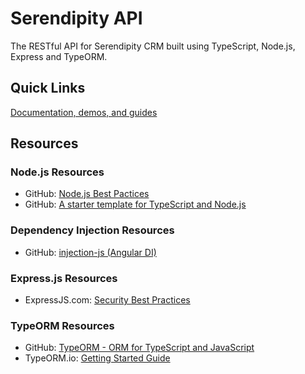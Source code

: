 # Serendipity API

The RESTful API for Serendipity CRM built using TypeScript, Node.js, Express and TypeORM.

## Quick Links

[Documentation, demos, and guides](docs/README.md)

## Resources

### Node.js Resources

* GitHub: [Node.js Best Pactices](https://github.com/i0natan/nodebestpractices)
* GitHub: [A starter template for TypeScript and Node.js](https://github.com/microsoft/TypeScript-Node-Starter)

### Dependency Injection Resources

* GitHub: [injection-js (Angular DI)](https://github.com/mgechev/injection-js)

### Express.js Resources

* ExpressJS.com: [Security Best Practices](https://expressjs.com/en/advanced/best-practice-security.html)

### TypeORM Resources

* GitHub: [TypeORM - ORM for TypeScript and JavaScript](https://github.com/typeorm/typeorm)
* TypeORM.io: [Getting Started Guide](https://typeorm.io/#/)
